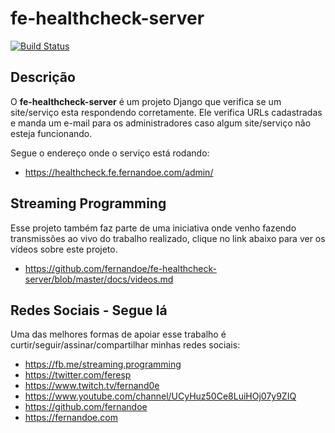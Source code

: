 # fe-healthcheck-server

[![Build Status](https://travis-ci.org/fernandoe/fe-healthcheck-server.svg?branch=master)](https://travis-ci.org/fernandoe/fe-healthcheck-server)


## Descrição

O **fe-healthcheck-server** é um projeto Django que verifica se um site/serviço esta respondendo corretamente. Ele
verifica URLs cadastradas e manda um e-mail para os administradores caso algum site/serviço não esteja funcionando.

Segue o endereço onde o serviço está rodando:

* https://healthcheck.fe.fernandoe.com/admin/


## Streaming Programming

Esse projeto também faz parte de uma iniciativa onde venho fazendo transmissões ao vivo do trabalho realizado, clique no
link abaixo para ver os vídeos sobre este projeto.

* https://github.com/fernandoe/fe-healthcheck-server/blob/master/docs/videos.md


## Redes Sociais - Segue lá

Uma das melhores formas de apoiar esse trabalho é curtir/seguir/assinar/compartilhar minhas redes sociais:

* https://fb.me/streaming.programming
* https://twitter.com/feresp
* https://www.twitch.tv/fernand0e
* https://www.youtube.com/channel/UCyHuz50Ce8LuiHOj07y9ZIQ
* https://github.com/fernandoe
* https://fernandoe.com
